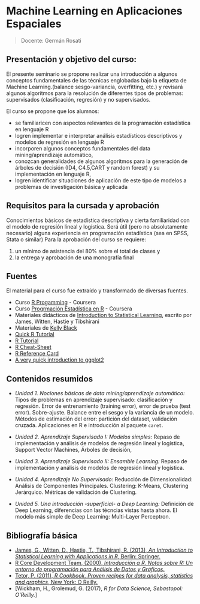 # Machine Learning en Aplicaciones Espaciales

> Docente: Germán Rosati

## Presentación y objetivo del curso:
El presente seminario se propone realizar una introducción a algunos conceptos fundamentales de las técnicas englobadas bajo la etiqueta de Machine Learning.(balance sesgo-variancia, overfitting, etc.) y revisará algunos algoritmos para la resolución de diferentes tipos de problemas: supervisados (clasificación, regresión) y no supervisados.

El curso se propone que los alumnos:

- se familiaricen con aspectos relevantes de la programación estadística en lenguaje R
- logren implementar e interpretar análisis estadísticos descriptivos y modelos de regresión en lenguaje R
- incorporen algunos conceptos fundamentales del data mining/aprendizaje automático,
- conozcan generalidades de algunos algoritmos para la generación de árboles de decisión (ID4, C4.5,CART y random forest) y su implementación en lenguaje R,
- logren identificar situaciones de aplicación de este tipo de modelos a problemas de investigación básica y aplicada


## Requisitos para la cursada y aprobación

Conocimientos básicos de estadística descriptiva y cierta familiaridad con el modelo de regresión lineal y logística. Será útil (pero no absolutamente necesario) alguna experiencia en programación estadística (sea en SPSS, Stata o similar)
Para la aprobación del curso se requiere:

1. un mínimo de asistencia del 80% sobre el total de clases y
2. la entrega y aprobación de una monografía final

## Fuentes

El material para el curso fue extraído y transformado de diversas fuentes.

- Curso [R Progamming](https://www.coursera.org/learn/r-programming) - Coursera
- Curso [Progrmación Estadística en R](https://www.coursera.org/learn/programacion-estadistica-r) - Coursera
- Materiales didácticos de [Introduction to Statistical Learning](http://www-bcf.usc.edu/~gareth/ISL/), escrito por James, Witten, Hastie y Tibshirani
- Materiales de [Kelly Black](http://www.cyclismo.org/tutorial/R/index.html#)
- [Quick R Tutorial](http://www.statmethods.net/index.html)
- [R Tutorial](http://www.r-tutor.com/)
- [R Cheat-Sheet](https://www.rstudio.com/wp-content/uploads/2016/10/r-cheat-sheet-3.pdf)
- [R Reference Card](https://cran.r-project.org/doc/contrib/Short-refcard.pdf)
- [A very quick introduction to ggplot2](http://chrisladroue.com/extra/ggplot2Intro/introductionGGplot2/)

## Contenidos resumidos

* *Unidad 1. Nociones básicas de data mining/aprendizaje automático:*  Tipos de problemas en aprendizaje supervisado: clasificación y regresión. Error de entrenamiento (training error), error de prueba (test error). Sobre-ajuste. Balance entre el sesgo y la variancia de un modelo. Métodos de estimación del error: partición del dataset, validación cruzada. Aplicaciones en R e introducción al paquete `caret`.

* *Unidad 2. Aprendizaje Supervisado I: Modelos simples:*  Repaso de implementación y análisis de modelos de regresión lineal y logística, Support Vector Machines, Árboles de decisión,

* *Unidad 3. Aprendizaje Supervisado II: Ensamble Learning:*  Repaso de implementación y análisis de modelos de regresión lineal y logística.

* *Unidad 4. Aprendizaje No Supervisado:* Reducción de Dimensionalidad: Análisis de Componentes Principales. Clustering: K-Means, Clustering Jerárquico. Métricas de validación de Clustering.

* *Unidad 5. Una introducción -superficial- a Deep Learning:* Definición de Deep Learning, diferencias con las técncias vistas hasta ahora. El modelo más simple de Deep Learning: Multi-Layer Perceptron.





## Bibliografía básica

+ [James, G., Witten, D., Hastie, T., Tibshirani, R. (2013), _An Introduction to Statistical Learning with Applications in R_, Berlin: Springer.](http://www-bcf.usc.edu/~gareth/ISL/)
+ [R Core Development Team, (2000), _Introducción a R. Notas sobre R: Un entorno de programación para Análisis de Datos y Gráficos_.]( https://cran.r-project.org/doc/contrib/R-intro-1.1.0-espanol.1.pdf)
+ [Tetor, P. (2011), _R Cookbook. Proven recipes for data analysis, statistics and graphics_, New York: O Reilly.](http://www.cookbook-r.com/)
+ [Wickham, H., Grolemud, G. (2017), _R for Data Science, Sebastopol: O'Reilly._]
